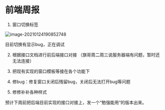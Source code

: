 # 前端周报

1. 窗口切换标签

![image-20210124190852748](C:\Users\peter\AppData\Roaming\Typora\typora-user-images\image-20210124190852748.png)

目前切换有显示bug，正在调试



2. 根据接口文档进行前后端接口对接 （旗哥周二周三说服务器端有问题，暂时还无法连接）

3. 把现有实现的窗口模板等接在各个功能下
4. 修bug：修复窗口关闭后残留bug，关闭后无法打开bug等问题
5. 修修补补各种样式



预计下周前把后端目前实现的接口对接上，发一个“勉强能用“的版本出来。